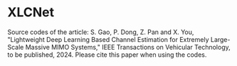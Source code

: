 # XLCNet
Source codes of the article: S. Gao, P. Dong, Z. Pan and X. You, "Lightweight Deep Learning Based Channel Estimation for Extremely Large-Scale Massive MIMO Systems," IEEE Transactions on Vehicular Technology, to be published, 2024. Please cite this paper when using the codes.
